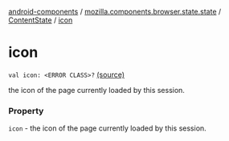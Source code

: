 [android-components](../../index.md) / [mozilla.components.browser.state.state](../index.md) / [ContentState](index.md) / [icon](./icon.md)

# icon

`val icon: <ERROR CLASS>?` [(source)](https://github.com/mozilla-mobile/android-components/blob/master/components/browser/state/src/main/java/mozilla/components/browser/state/state/ContentState.kt#L53)

the icon of the page currently loaded by this session.

### Property

`icon` - the icon of the page currently loaded by this session.